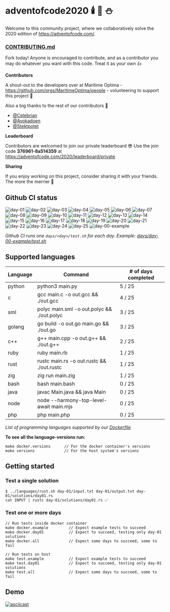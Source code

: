 # adventofcode2020 🕯️ 🎄 ⛄

Welcome to this community project, where we collaboratively solve the 2020 edition of https://adventofcode.com/.

### [CONTRIBUTING.md](./CONTRIBUTING.md)

Fork today! Anyone is encouraged to contribute, and as a contributor you may do whatever you want with this code. Treat it as your own :+1:

**Contributors**

A shout-out to the developers over at Maritime Optima - https://github.com/orgs/MaritimeOptima/people - volunteering to support this project :pray:

Also a big thanks to the rest of our contributors :tada:
- [@Celebrian](https://github.com/Celebrian)
- [@Avokadoen](https://github.com/Avokadoen)
- [@Stektpotet](https://github.com/Stektpotet)

**Leaderboard**

Contributors are welcomed to join our private leaderboard :sunglasses: Use the join code **376961-8a514359** at https://adventofcode.com/2020/leaderboard/private

**Sharing**

If you enjoy working on this project, consider sharing it with your friends. The more the merrier :santa:

## Github CI status

![day-01](https://github.com/Arxcis/adventofcode2020/workflows/day-01/badge.svg)
![day-02](https://github.com/Arxcis/adventofcode2020/workflows/day-02/badge.svg)
![day-03](https://github.com/Arxcis/adventofcode2020/workflows/day-03/badge.svg)
![day-04](https://github.com/Arxcis/adventofcode2020/workflows/day-04/badge.svg)
![day-05](https://github.com/Arxcis/adventofcode2020/workflows/day-05/badge.svg)
![day-06](https://github.com/Arxcis/adventofcode2020/workflows/day-06/badge.svg)
![day-07](https://github.com/Arxcis/adventofcode2020/workflows/day-07/badge.svg)
![day-08](https://github.com/Arxcis/adventofcode2020/workflows/day-08/badge.svg)
![day-09](https://github.com/Arxcis/adventofcode2020/workflows/day-09/badge.svg)
![day-10](https://github.com/Arxcis/adventofcode2020/workflows/day-10/badge.svg)
![day-11](https://github.com/Arxcis/adventofcode2020/workflows/day-11/badge.svg)
![day-12](https://github.com/Arxcis/adventofcode2020/workflows/day-12/badge.svg)
![day-13](https://github.com/Arxcis/adventofcode2020/workflows/day-13/badge.svg)
![day-14](https://github.com/Arxcis/adventofcode2020/workflows/day-14/badge.svg)
![day-15](https://github.com/Arxcis/adventofcode2020/workflows/day-15/badge.svg)
![day-16](https://github.com/Arxcis/adventofcode2020/workflows/day-16/badge.svg)
![day-17](https://github.com/Arxcis/adventofcode2020/workflows/day-17/badge.svg)
![day-18](https://github.com/Arxcis/adventofcode2020/workflows/day-18/badge.svg)
![day-19](https://github.com/Arxcis/adventofcode2020/workflows/day-19/badge.svg)
![day-20](https://github.com/Arxcis/adventofcode2020/workflows/day-20/badge.svg)
![day-21](https://github.com/Arxcis/adventofcode2020/workflows/day-21/badge.svg)
![day-22](https://github.com/Arxcis/adventofcode2020/workflows/day-22/badge.svg)
![day-23](https://github.com/Arxcis/adventofcode2020/workflows/day-23/badge.svg)
![day-24](https://github.com/Arxcis/adventofcode2020/workflows/day-24/badge.svg)
![day-25](https://github.com/Arxcis/adventofcode2020/workflows/day-25/badge.svg)
![day-00-example](https://github.com/Arxcis/adventofcode2020/workflows/day-00-example/badge.svg)

*Github CI runs one `days/<day>/test.sh` for each day. Example: [days/day-00-example/test.sh](./days/day-01/test.sh)*


## Supported languages

| Language | Command                                        | # of days completed |
|----------|------------------------------------------------|---------------------|
| python   | python3  main.py                               |        5 / 25       |
| c        | gcc      main.c -o out.gcc && ./out.gcc        |        4 / 25       |
| sml      | polyc    main.sml -o out.polyc && ./out.polyc  |        3 / 25       |
| golang   | go build -o out.go  main.go    && ./out.go     |        3 / 25       |
| c++      | g++      main.cpp -o out.g++ && ./out.g++      |        2 / 25       |
| ruby     | ruby     main.rb                               |        1 / 25       |
| rust     | rustc    main.rs -o out.rustc && ./out.rustc   |        1 / 25       |
| zig      | zig run  main.zig                              |        1 / 25       |
| bash     | bash     main.bash                             |        0 / 25       |
| java     | javac    Main.java && java Main                |        0 / 25       |
| node     | node     --harmony-top-level-await main.mjs    |        0 / 25       |
| php      | php      main.php                              |        0 / 25       |

*List of programming languages supported by our [Dockerfile](./Dockerfile)*


**To see all the language-versions run:**
```
make docker.versions      // For the docker container's versions
make versions             // For the host system's versions
```

## Getting started

### Test a single solution

```
$ ../languages/rust.sh day-01/input.txt day-01/output.txt day-01/solutions/day01.rs
cat INPUT | rustc day-01/solutions/day01.rs ✅
```

### Test one or more days
```
// Run tests inside docker container
make docker.example         // Expect example tests to succeed
make docker.day01           // Expect to succeed, testing only day-01 solutions
make docker.all             // Expect some days to succeed, some to fail

// Run tests on host
make test.example           // Expect example tests to succeed
make test.day01             // Expect to succeed, testing only day-01 solutions
make test.all               // Expect some days to succeed, some to fail
```

## Demo

[![asciicast](https://asciinema.org/a/qVa7n8LmDnynRuBRvZzY5Kr7N.svg)](https://asciinema.org/a/qVa7n8LmDnynRuBRvZzY5Kr7N)
